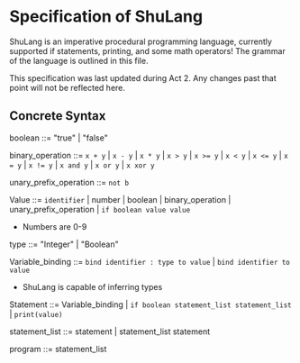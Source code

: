 # Specification of ShuLang

ShuLang is an imperative procedural programming language, currently supported if statements, printing, and some math operators! The grammar of the language is outlined in this file.

This specification was last updated during Act 2. Any changes past that point will not be reflected here.

## Concrete Syntax

boolean ::= "true" | "false"

binary_operation ::= `x + y` | `x - y` | `x * y` | `x > y` | `x >= y` | `x < y` | `x <= y`  | `x = y` | `x != y` | `x and y` | `x or y` | `x xor y`

unary_prefix_operation ::= `not b`

Value ::= `identifier` | number | boolean | binary_operation | unary_prefix_operation | `if boolean value value`
- Numbers are 0-9

type ::= "Integer" | "Boolean"

Variable_binding ::= `bind identifier : type to value` | `bind identifier to value`
- ShuLang is capable of inferring types

Statement ::= Variable_binding | `if boolean statement_list statement_list` | `print(value)`

statement_list ::= statement | statement_list statement

program ::= statement_list
